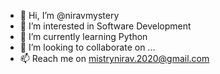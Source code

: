 - 👋 Hi, I’m @niravmystery
- 👀 I’m interested in Software Development
- 🌱 I’m currently learning Python
- 💞️ I’m looking to collaborate on ...
- 📫 Reach me on mistrynirav.2020@gmail.com

<!---
niravmystery/niravmystery is a ✨ special ✨ repository because its `README.md` (this file) appears on your GitHub profile.
You can click the Preview link to take a look at your changes.
--->
